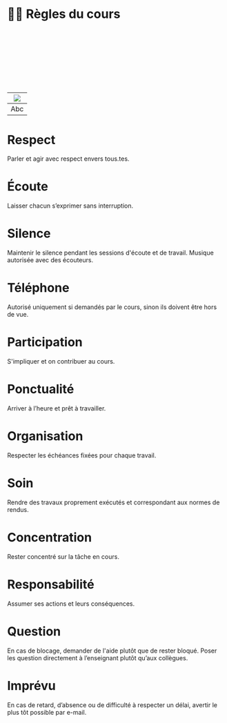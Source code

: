 # ☝🏻 Règles du cours



# &nbsp;
# &nbsp;

|![](links/2-Anatomique5.gif) |
|:---:|
| Abc | 

# Respect
Parler et agir avec respect envers tous.tes.

# Écoute
Laisser chacun s’exprimer sans interruption.

# Silence
Maintenir le silence pendant les sessions d'écoute et de travail. Musique autorisée avec des écouteurs.

# Téléphone
Autorisé uniquement si demandés par le cours, sinon ils doivent être hors de vue.

# Participation
S'impliquer et on contribuer au cours.

# Ponctualité
Arriver à l’heure et prêt à travailler.

# Organisation
Respecter les échéances fixées pour chaque travail.

# Soin
Rendre des travaux proprement exécutés et correspondant aux normes de rendus.

# Concentration
Rester concentré sur la tâche en cours.

# Responsabilité
Assumer ses actions et leurs conséquences.

# Question
En cas de blocage, demander de l'aide plutôt que de rester bloqué. Poser les question directement à l’enseignant plutôt qu’aux collègues.

# Imprévu
En cas de retard, d’absence ou de difficulté à respecter un délai, avertir le plus tôt possible par e-mail.


<!-- |![](links/Eval28.gif) |
|:---:|
| Juste ou faux |  -->